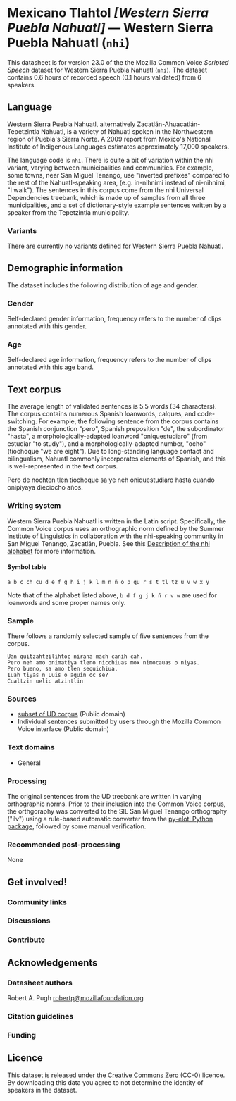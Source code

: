 # Mexicano Tlahtol *[Western Sierra Puebla Nahuatl]* &mdash; Western Sierra Puebla Nahuatl (`nhi`)

This datasheet is for version 23.0 of the the Mozilla Common Voice *Scripted Speech* dataset 
for Western Sierra Puebla Nahuatl (`nhi`). The dataset contains 0.6 hours of recorded
speech (0.1 hours validated) from 6 speakers.

## Language

<!-- {{LANGUAGE_DESCRIPTION}} -->
<!-- Provide a brief (1-2 paragraph) description of your language -->
Western Sierra Puebla Nahuatl, alternatively Zacatlán-Ahuacatlán-Tepetzintla Nahuatl, is a 
variety of Nahuatl spoken in the Northwestern region of Puebla's Sierra Norte. A 2009 report
from Mexico's National Institute of Indigenous Languages estimates approximately 17,000 speakers.

The language code is `nhi`. There is quite a bit of variation within the nhi variant, varying between
municipalities and communities. For example, some towns, near San Miguel Tenango, use "inverted prefixes" compared
to the rest of the Nahuatl-speaking area, (e.g. in-nihnimi instead of ni-nihnimi, "I walk").
The sentences in this corpus come from the nhi Universal Dependencies treebank, which is made up of samples 
from all three municipalities, and a set of dictionary-style example sentences written by a speaker from the 
Tepetzintla municipality.

### Variants 

<!-- {{VARIANT_DESCRIPTION}} -->
<!-- @ OPTIONAL @ -->
<!-- Describe the variants (MCV variants) of your language -->
There are currently no variants defined for Western Sierra Puebla Nahuatl.

## Demographic information
<!-- You can get a lot of the information in this section from https://analyzer.cv-toolbox.web.tr/browse -->
The dataset includes the following distribution of age and gender.

### Gender

Self-declared gender information, frequency refers to the number of clips annotated with this gender.

<!-- {{GENDER_TABLE}} -->
<!-- @ AUTOMATICALLY GENERATED @ -->
<!-- 
| Gender | Frequency |
|--------|-----------|
| male, masculine | ? |
| undeclared | ? |
| female, feminine | ? |
-->
### Age

Self-declared age information, frequency refers to the number of clips annotated with this age band.

<!-- {{AGE_TABLE}} -->
<!-- @ AUTOMATICALLY GENERATED @ -->
<!-- 
| Age band | Frequency |
|----------|-----------|
| teens | ? |
| twenties | ? |
| thirties | ? |
| fourties | ? |
| fifties | ? |
   ...if other age ranges are present in your data, add rows...
-->

## Text corpus

<!-- {{TEXT_CORPUS_DESCRIPTION}} -->
<!-- @ OPTIONAL @ -->
<!-- An overview of the text corpus, with information such as average length (in characters and words) of validated sentences. -->

The average length of validated sentences is 5.5 words (34 characters). The corpus contains numerous Spanish loanwords, calques, and code-switching. For example, the following sentence from the corpus contains the Spanish conjunction "pero", Spanish preposition "de", the subordinator "hasta", a morphologically-adapted loanword "oniquestudiaro" (from estudiar "to study"), and a morphologically-adapted number, "ocho" (tiochoque "we are eight"). Due to long-standing language contact and bilingualism, Nahuatl commonly incorporates elements of Spanish, and this is well-represented in the text corpus.

Pero de nochten tlen tiochoque sa ye neh oniquestudiaro hasta cuando onipiyaya dieciocho años.

### Writing system

<!-- {{WRITING_SYSTEM_DESCRIPTION}} -->
<!-- @ OPTIONAL @ -->
<!-- A description of the writing system (or writing systems) used in the text corpus -->

Western Sierra Puebla Nahuatl is written in the Latin script. Specifically, the Common Voice corpus uses an orthographic 
norm defined by the Summer Institute of Linguistics in collaboration with the nhi-speaking community in San Miguel Tenango, 
Zacatlán, Puebla. See this [Description of the nhi alphabet](https://www.sil.org/system/files/reapdata/53/94/82/53948241349464823321651210693778285566/nhi_17154_El_alfabeto_del_nahuatl_de_los_municipios_07_002.pdf) for more information.

#### Symbol table

<!-- {{ALPHABET_TABLE}} -->
<!-- @ OPTIONAL @ -->
<!-- If the writing system is alphabetic, you can include the valid alphabet here -->

`a b c ch cu d e f g h i j k l m n ñ o p qu r s t tl tz u v w x y`

Note that of the alphabet listed above, `b d f g j k ñ r v w` are used for loanwords and some proper names only.

### Sample

There follows a randomly selected sample of five sentences from the corpus.

<!-- {{SENTENCES_SAMPLE}} -->
```
Uan quitzahtzilihtoc nirana mach canih cah.
Pero neh amo onimatiya tleno nicchiuas mox nimocauas o niyas.
Pero bueno, sa amo tlen sequichiua.
Iuah tiyas n Luis o aquin oc se?
Cualtzin uelic atzintlin
```

### Sources

<!-- {{SOURCES_LIST}} -->
<!-- @ OPTIONAL @ -->
<!-- A list of sentence sources, can be curated to the top-N -->

* [subset of UD corpus](https://github.com/UniversalDependencies/UD_Western_Sierra_Puebla_Nahuatl-ITML) (Public domain)
* Individual sentences submitted by users through the Mozilla Common Voice interface (Public domain)

### Text domains

<!-- {{TEXT_DOMAIN_DESCRIPTION}} -->
<!-- @ OPTIONAL @ -->
<!-- What text domains are represented in the corpus? -->
* General

### Processing

<!-- {{PROCESSING_DESCRIPTION}} -->
<!-- @ OPTIONAL @ -->
<!-- How has the text data been processed -->

The original sentences from the UD treebank are written in varying orthographic norms. Prior to their inclusion into the Common Voice corpus,
the orthgoraphy was converted to the SIL San Miguel Tenango orthography ("ilv") using a rule-based automatic converter from the [py-elotl Python package](https://aclanthology.org/2025.americasnlp-1.5/), followed by some manual verification.

### Recommended post-processing

<!-- {{RECOMMENDED_POSTPROCESSING_DESCRIPTION}} -->
<!-- @ OPTIONAL @ -->
<!-- What should people do before they use the data, for example Unicode normalisation -->
None

## Get involved!

### Community links

<!-- {{COMMUNITY_LINKS_LIST}} -->
<!-- @ OPTIONAL @ -->
<!-- Links to community chats / fora -->

### Discussions

<!-- {{DISCUSSION_LINKS_LIST}} -->
<!-- @ OPTIONAL @ -->
<!-- Any links to discussions, for example on Discourse or other fora or blogs can be included here -->

### Contribute

<!-- {{CONTRIBUTE_LINKS_LIST}} -->
<!-- Here you can include links for how to contribute to the dataset -->

## Acknowledgements

### Datasheet authors

<!-- {{DATASHEET_AUTHORS_LIST}} -->
<!-- A list in the format of: Your Name <email@email.com> -->
Robert A. Pugh robertp@mozillafoundation.org

### Citation guidelines

<!-- {{CITATION_DESCRIPTION}} -->
<!-- @ OPTIONAL @ -->
<!-- If you published a paper and would like people to cite it, you can include the BiBTeX here -->

### Funding

<!-- {{FUNDING_DESCRIPTION}} -->
<!-- @ OPTIONAL @ -->
<!-- If you received any funding, you can include the acknowledgement here -->

## Licence

This dataset is released under the [Creative Commons Zero (CC-0)](https://creativecommons.org/public-domain/cc0/) licence. By downloading this data
you agree to not determine the identity of speakers in the dataset.

